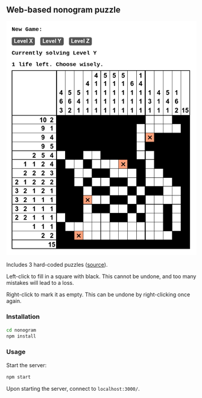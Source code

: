 ## Web-based nonogram puzzle

![Nonogram image](/demo.png?raw=true)

Includes 3 hard-coded puzzles ([source](https://nonogramskatana.blogspot.com/)).

Left-click to fill in a square with black.
This cannot be undone, and too many mistakes will lead to a loss.

Right-click to mark it as empty.
This can be undone by right-clicking once again.

### Installation

``` sh
cd nonogram
npm install
```

### Usage

Start the server:

``` sh
npm start
```

Upon starting the server, connect to `localhost:3000/`.
